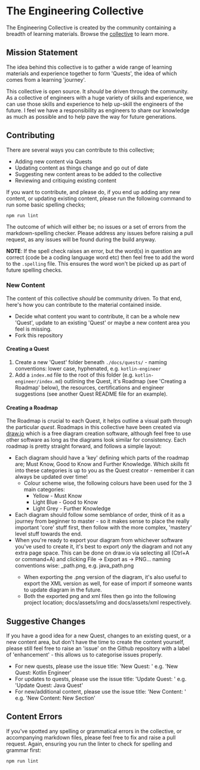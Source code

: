 # The Engineering Collective

The Engineering Collective is created by the community containing a breadth of learning materials. Browse the [collective](https://gwolverson.github.io/engineering-collective/) to learn more. 

## Mission Statement

The idea behind this collective is to gather a wide range of learning materials and experience together to form 'Quests', the idea of which comes from a learning 'journey'. 

This collective is open source. It _should_ be driven through the community. As a collective of engineers with a huge variety of skills and experience, we can use those skills and experience to help up-skill the engineers of the future. I feel we have a responsibility as engineers to share our knowledge as much as possible and to help pave the way for future generations.

## Contributing

There are several ways you can contribute to this collective; 
- Adding new content via Quests
- Updating content as things change and go out of date
- Suggesting new content areas to be added to the collective
- Reviewing and critiquing existing content

If you want to contribute, and please do, if you end up adding any new content, or updating existing content, please run the following command to run some basic spelling checks;

`npm run lint`

The outcome of which will either be; no issues or a set of errors from the markdown-spelling checker. Please address any issues before raising a pull request, as any issues will be found during the build anyway.

**NOTE**: If the spell check raises an error, but the word(s) in question are correct (code be a coding language word etc) then feel free to add the word to the `.spelling` file. This ensures the word won't be picked up as part of future spelling checks.

### New Content

The content of this collective _should_ be community driven. To that end, here's how you can contribute to the material contained inside.

* Decide what content you want to contribute, it can be a whole new 'Quest', update to an existing 'Quest' or maybe a new content area you feel is missing.
* Fork this repository

#### Creating a Quest

   1. Create a new 'Quest' folder beneath `./docs/quests/` - naming conventions: lower case, hyphenated, e.g. `kotlin-engineer`
   2. Add a `index.md` file to the root of this folder (e.g. `kotlin-engineer/index.md`) outlining the Quest, it's Roadmap (see 'Creating a Roadmap' below), the resources, certifications and engineer suggestions (see another Quest README file for an example).

#### Creating a Roadmap

The Roadmap is crucial to each Quest, it helps outline a visual path through the particular _quest_. Roadmaps in this collective have been created via [draw.io](https://www.draw.io/) which is a free diagram creation software, although feel free to use other software as long as the diagrams look similar for consistency. Each roadmap is pretty straight forward, and follows a simple layout: 
  * Each diagram should have a 'key' defining which parts of the roadmap are; Must Know, Good to Know and Further Knowledge. Which _skills_ fit into these categories is up to you as the Quest creator - remember it can always be updated over time!
    * Colour scheme wise, the following colours have been used for the 3 main categories:
      * Yellow - Must Know
      * Light Blue - Good to Know
      * Light Grey - Further Knowledge
  * Each diagram should follow some semblance of order, think of it as a journey from beginner to master - so it makes sense to place the really important 'core' stuff first, then follow with the more complex, 'mastery' level stuff towards the end. 
  * When you're ready to export your diagram from whichever software you've used to create it, it's best to export _only_ the diagram and not any extra page space. This can be done on draw.io via selecting all (Ctrl+A or command+A) and clicking File -> Export as -> PNG... naming conventions wise: <quest>_path.png, e.g. java_path.png
    * When exporting the .png version of the diagram, it's also useful to export the XML version as well, for ease of import if someone wants to update diagram in the future. 
    * Both the exported png and xml files then go into the following project location; docs/assets/img and docs/assets/xml respectively.

## Suggestive Changes

If you have a good idea for a new Quest, changes to an existing quest, or a new content area, but don't have the time to create the content yourself, please still feel free to raise an 'issue' on the Github repository with a label of 'enhancement' - this allows us to categorise issues properly. 
  * For new quests, please use the issue title: 'New Quest: <Quest Name>' e.g. 'New Quest: Kotlin Engineer'
  * For updates to quests, please use the issue title: 'Update Quest: <Quest Name>' e.g. 'Update Quest: Java Quest'
  * For new/additional content, please use the issue title: 'New Content: <Content Name>' e.g. 'New Content: New Section' 

## Content Errors 

If you've spotted any spelling or grammatical errors in the collective, or accompanying markdown files, please feel free to fix and raise a pull request. Again, ensuring you run the linter to check for spelling and grammar first:

`npm run lint`
